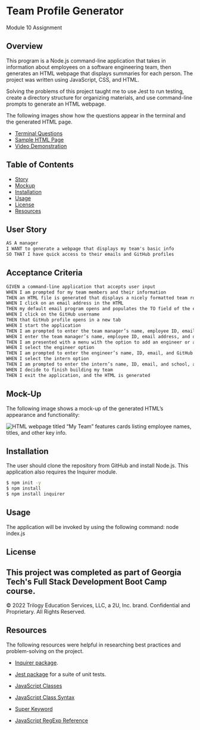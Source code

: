 # Team Profile Generator

Module 10 Assignment
## Overview

This program is a Node.js command-line application that takes in information about employees on a software engineering team, then generates an HTML webpage that displays summaries for each person. The project was written using JavaScript, CSS, and HTML. 

Solving the problems of this project taught me to use Jest to run testing, create a directory structure for organizing materials, and use command-line prompts to generate an HTML webpage.

The following images show how the questions appear in the terminal and the generated HTML page.
- [Terminal Questions]("./Assets/TerminalQuestions.png")
- [Sample HTML Page]("./Assets/SampleHTML.png")
- [Video Demonstration](https://watch.screencastify.com/v/u5101uCoNl6kGYZ3f9tu)


## Table of Contents

- [Story](#user-story)
- [Mockup](#mockup) 
- [Installation](#installation)
- [Usage](#usage)
- [License](#license)
- [Resources](#resources)

## User Story

```md
AS A manager
I WANT to generate a webpage that displays my team's basic info
SO THAT I have quick access to their emails and GitHub profiles
```

## Acceptance Criteria

```md
GIVEN a command-line application that accepts user input
WHEN I am prompted for my team members and their information
THEN an HTML file is generated that displays a nicely formatted team roster based on user input
WHEN I click on an email address in the HTML
THEN my default email program opens and populates the TO field of the email with the address
WHEN I click on the GitHub username
THEN that GitHub profile opens in a new tab
WHEN I start the application
THEN I am prompted to enter the team manager’s name, employee ID, email address, and office number
WHEN I enter the team manager’s name, employee ID, email address, and office number
THEN I am presented with a menu with the option to add an engineer or an intern or to finish building my team
WHEN I select the engineer option
THEN I am prompted to enter the engineer’s name, ID, email, and GitHub username, and I am taken back to the menu
WHEN I select the intern option
THEN I am prompted to enter the intern’s name, ID, email, and school, and I am taken back to the menu
WHEN I decide to finish building my team
THEN I exit the application, and the HTML is generated
```

## Mock-Up

The following image shows a mock-up of the generated HTML’s appearance and functionality:

![HTML webpage titled “My Team” features cards listing employee names, titles, and other key info.]()

## Installation
The user should clone the repository from GitHub and install Node.js.  This application also requires the Inquirer module.

```bash
$ npm init -y
$ npm install
$ npm install inquirer

```

## Usage
The application will be invoked by using the following command:
node index.js


## License
This project was completed as part of Georgia Tech's Full Stack Development Boot Camp course. 
---
© 2022 Trilogy Education Services, LLC, a 2U, Inc. brand. Confidential and Proprietary. All Rights Reserved.



## Resources
The following resources were helpful in researching best practices and problem-solving on the project.
* [Inquirer package](https://www.npmjs.com/package/inquirer/v/8.2.4).

* [Jest package](https://www.npmjs.com/package/jest) for a suite of unit tests.

* [JavaScript Classes](https://www.w3schools.com/js/js_classes.asp)

* [JavaScript Class Syntax](https://www.w3schools.com/js/js_classes.asp)

* [Super Keyword](https://developer.mozilla.org/en-US/docs/Web/JavaScript/Reference/Operators/super)

* [JavaScript RegExp Reference](https://www.w3schools.com/jsref/jsref_obj_regexp.asp)